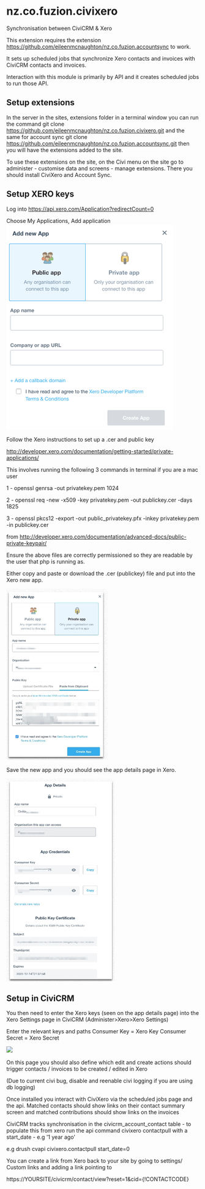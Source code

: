 # nz.co.fuzion.civixero

Synchronisation between CiviCRM &amp; Xero

This extension requires the extension https://github.com/eileenmcnaughton/nz.co.fuzion.accountsync to work.

It sets up scheduled jobs that synchronize Xero contacts and invoices with CiviCRM contacts and invoices.

Interaction with this module is primarily by API and it creates scheduled jobs to run those API.

## Setup extensions

In the server in the sites, extensions folder in a terminal window you can run the command 
git clone https://github.com/eileenmcnaughton/nz.co.fuzion.civixero.git 
and the same for account sync
git clone https://github.com/eileenmcnaughton/nz.co.fuzion.accountsync.git
then you will have the extensions added to the site.

To use these extensions on the site, on the Civi menu on the site go to administer - customise data and screens - manage extensions. There you should install CiviXero and Account Sync.

## Setup XERO keys

Log into https://api.xero.com/Application?redirectCount=0

Choose My Applications, Add application
<img src='https://github.com/kayliefz/nz.co.fuzion.civixero/blob/master/docs/images/Add_new_App.png'>

Follow the Xero instructions to set up a .cer and public key

http://developer.xero.com/documentation/getting-started/private-applications/

This involves running the following 3 commands in terminal if you are a mac user

1 - openssl genrsa -out privatekey.pem 1024

2 - openssl req -new -x509 -key privatekey.pem -out publickey.cer -days 1825

3 - openssl pkcs12 -export -out public_privatekey.pfx -inkey privatekey.pem -in publickey.cer

from http://developer.xero.com/documentation/advanced-docs/public-private-keypair/

Ensure the above files are correctly permissioned so they are readable by the user that php is running as.

Either copy and paste or download the .cer (publickey) file and put into the Xero new app.

<img src='https://github.com/kayliefz/nz.co.fuzion.civixero/blob/master/docs/images/New_App_filled_out.png'>

Save the new app and you should see the app details page in Xero.

<img src='https://github.com/kayliefz/nz.co.fuzion.civixero/blob/master/docs/images/App_Details.png'>

## Setup in CiviCRM

You then need to enter the Xero keys (seen on the app details page) into the Xero Settings page in CiviCRM (Administer>Xero>Xero Settings)

Enter the relevant keys and paths
Consumer Key = Xero Key
Consumer Secret = Xero Secret

<img src='https://raw.githubusercontent.com/eileenmcnaughton/nz.co.fuzion.civixero/master/docs/images/xero_settings.png'>

On this page you should also define which edit and create actions should trigger contacts / invoices to be created / edited in Xero

(Due to current civi bug, disable and reenable civi logging if you are using db logging)

Once installed you interact with CiviXero via the scheduled jobs page and the api. Matched contacts should show links on their contact summary screen and matched contributions should show links on the invoices


CiviCRM tracks synchronisation in the civicrm_account_contact table - to populate this from xero run the api command civixero contactpull with a start_date - e.g '1 year ago'

e.g
drush cvapi civixero.contactpull start_date=0



  You can create a link from Xero back to your site by going to settings/ Custom links and adding a link pointing to
  
  https://YOURSITE/civicrm/contact/view?reset=1&cid={!CONTACTCODE}
